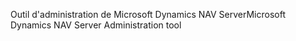 <span data-ttu-id="aa786-101">Outil d'administration de Microsoft Dynamics NAV Server</span><span class="sxs-lookup"><span data-stu-id="aa786-101">Microsoft Dynamics NAV Server Administration tool</span></span>